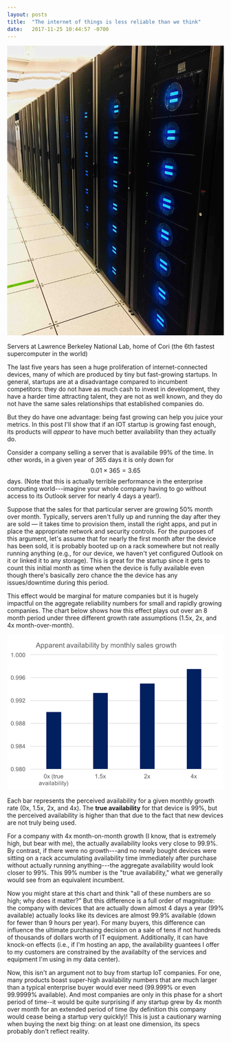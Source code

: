 ```yaml
---
layout: posts
title:  "The internet of things is less reliable than we think"
date:   2017-11-25 10:44:57 -0700
---
```


<img class='small-inline-image' src='/assets/availability/nersc.jpg'/>
<p class="caption">Servers at Lawrence Berkeley National Lab, home of Cori (the 6th fastest supercomputer in the world)</p>

The last five years has seen a huge proliferation of internet-connected devices, many of which are produced by tiny but fast-growing startups. In general, startups are at a disadvantage compared to incumbent competitors: they do not have as much cash to invest in development, they have a harder time attracting talent, they are not as well known, and they do not have the same sales relationships that established companies do. 

But they do have one advantage: being fast growing can help you juice your metrics. In this post I'll show that if an IOT startup is growing fast enough, its products will *appear* to have much better availability than they actually do.

Consider a company selling a server that is availabile 99% of the time. In other words, in a given year of 365 days it is only down for $$0.01 \times 365 = 3.65$$ days. (Note that this is actually terrible performance in the enterprise computing world---imagine your whole company having to go without access to its Outlook server for nearly 4 days a year!). <!--more-->

Suppose that the sales for that particular server are growing 50% month over month. Typically, servers aren't fully up and running the day after they are sold — it takes time to provision them, install the right apps, and put in place the appropriate network and security controls. For the purposes of this argument, let's assume that for nearly the first month after the device has been sold, it is probably booted up on a rack somewhere but not really running anything (e.g., for our device, we haven't yet configured Outlook on it or linked it to any storage). This is great for the startup since it gets to count this initial month as time when the device is fully available even though there's basically zero chance the the device has any issues/downtime during this period.

This effect would be marginal for mature companies but it is hugely impactful on the aggregate reliability numbers for small and rapidly growing companies. The chart below shows how this effect plays out over an 8 month period under three different growth rate assumptions (1.5x, 2x, and 4x month-over-month).

<img class='inline-chart' src='/assets/availability/device_availability.png'/>
<p class="caption">Each bar represents the perceived availability for a given monthly growth rate (0x, 1.5x, 2x, and 4x). The <b>true availability</b> for that device is 99%, but the perceived availability is higher than that due to the fact that new devices are not truly being used.</p>

For a company with 4x month-on-month growth (I know, that is extremely high, but bear with me), the actually availability looks very close to 99.9%. By contrast, if there were no growth---and no newly bought devices were sitting on a rack accumulating availability time immediately after purchase without actually running anything---the aggregate availability would look closer to 99%. This 99% number is the "true availability," what we generally would see from an equivalent incumbent. 

Now you might stare at this chart and think "all of these numbers are so high; why does it matter?" But this difference is a full order of magnitude: the company with devices that are actually down almost 4 days a year (99% available) actually looks like its devices are almost 99.9% available (down for fewer than 9 hours per year). For many buyers, this difference can influence the ultimate purchasing decision on a sale of tens if not hundreds of thousands of dollars worth of IT equipment. Additionally, it can have knock-on effects (i.e., if I'm hosting an app, the availability guantees I offer to my customers are constrained by the availabilty of the services and equipment I'm using in my data center).

Now, this isn't an argument not to buy from startup IoT companies. For one, many products boast super-high availability numbers that are much larger than a typical enterprise buyer would ever need (99.999% or even 99.9999% available). And most companies are only in this phase for a short period of time--it would be quite surprising if any startup grew by 4x month over month for an extended period of time (by definition this company would cease being a startup very quickly)! This is just a cautionary warning when buying the next big thing: on at least one dimension, its specs probably don't reflect reality.